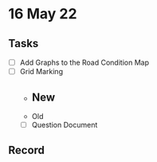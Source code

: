 # 16 May 22
## Tasks
- [ ] Add Graphs to the Road Condition Map 
- [ ] Grid Marking
	- New
		- 
	- Old
	- [ ] Question Document
## Record